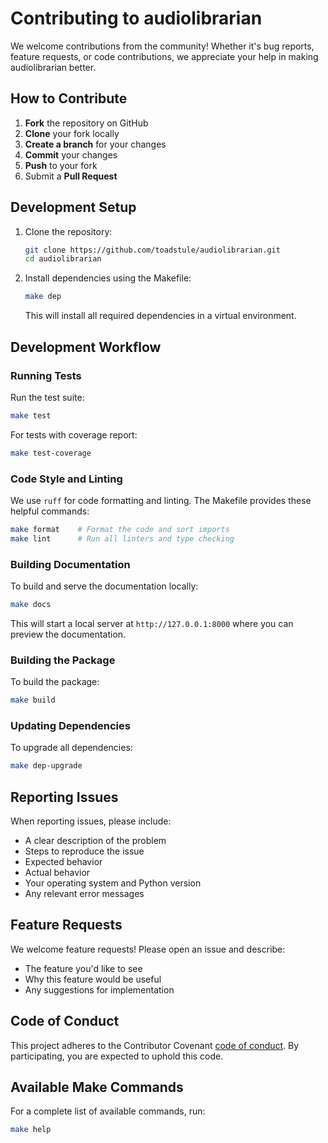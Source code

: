 # Contributing to audiolibrarian

We welcome contributions from the community! Whether it's bug reports, feature requests, or code
contributions, we appreciate your help in making audiolibrarian better.

## How to Contribute

1. **Fork** the repository on GitHub
2. **Clone** your fork locally
3. **Create a branch** for your changes
4. **Commit** your changes
5. **Push** to your fork
6. Submit a **Pull Request**

## Development Setup

1. Clone the repository:

   ```bash
   git clone https://github.com/toadstule/audiolibrarian.git
   cd audiolibrarian
   ```

2. Install dependencies using the Makefile:

   ```bash
   make dep
   ```

   This will install all required dependencies in a virtual environment.

## Development Workflow

### Running Tests

Run the test suite:

```bash
make test
```

For tests with coverage report:

```bash
make test-coverage
```

### Code Style and Linting

We use `ruff` for code formatting and linting. The Makefile provides these helpful commands:

```bash
make format    # Format the code and sort imports
make lint      # Run all linters and type checking
```

### Building Documentation

To build and serve the documentation locally:

```bash
make docs
```

This will start a local server at `http://127.0.0.1:8000` where you can preview the documentation.

### Building the Package

To build the package:

```bash
make build
```

### Updating Dependencies

To upgrade all dependencies:

```bash
make dep-upgrade
```

## Reporting Issues

When reporting issues, please include:

- A clear description of the problem
- Steps to reproduce the issue
- Expected behavior
- Actual behavior
- Your operating system and Python version
- Any relevant error messages

## Feature Requests

We welcome feature requests! Please open an issue and describe:

- The feature you'd like to see
- Why this feature would be useful
- Any suggestions for implementation

## Code of Conduct

This project adheres to the Contributor Covenant [code of conduct](CODE_OF_CONDUCT.md).
By participating, you are expected to uphold this code.

## Available Make Commands

For a complete list of available commands, run:

```bash
make help
```
